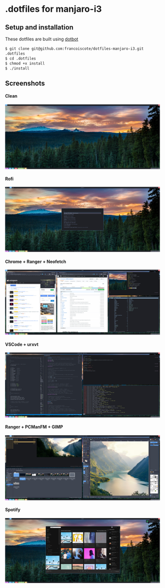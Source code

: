 # .dotfiles for manjaro-i3

## Setup and installation
These dotfiles are built using [dotbot](https://github.com/anishathalye/dotbot)
```
$ git clone git@github.com:francoiscote/dotfiles-manjaro-i3.git .dotfiles
$ cd .dotfiles
$ chmod +x install
$ ./install
```

## Screenshots

#### Clean
![Clean](/screenshots/clean.jpg)

#### Rofi
![Rofi](/screenshots/rofi.jpg)

#### Chrome + Ranger + Neofetch
![Chrome + Ranger + Neofetch](/screenshots/chrome-ranger-neofetch.jpg)

#### VSCode + urxvt
![VSCode + urxvt](/screenshots/vscode-urxvt.jpg)

#### Ranger + PCManFM + GIMP
![Ranger + PCManFM + GIMP](/screenshots/ranger-pcman-gimp.jpg)

#### Spotify
![Spotify](/screenshots/spotify.jpg)
